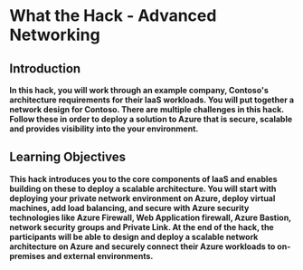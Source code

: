# What the Hack - Advanced Networking

## Introduction

**In this hack, you will work through an example company, Contoso's architecture requirements for their IaaS workloads. You will put together a network design for Contoso. There are multiple challenges in this hack. Follow these in order to deploy a solution to Azure that is secure, scalable and provides visibility into the your environment.**

## Learning Objectives

**This hack introduces you to the core components of IaaS and enables building on these to deploy a scalable architecture. You will start with deploying your private network environment on Azure, deploy virtual machines, add load balancing, and secure with Azure security technologies like Azure Firewall, Web Application firewall, Azure Bastion, network security groups and Private Link. At the end of the hack, the participants will be able to design and deploy a scalable network architecture on Azure and securely connect their Azure workloads to on-premises and external environments.**

